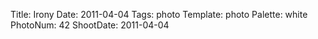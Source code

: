 Title: Irony
Date: 2011-04-04
Tags: photo
Template: photo
Palette: white
PhotoNum: 42
ShootDate: 2011-04-04
